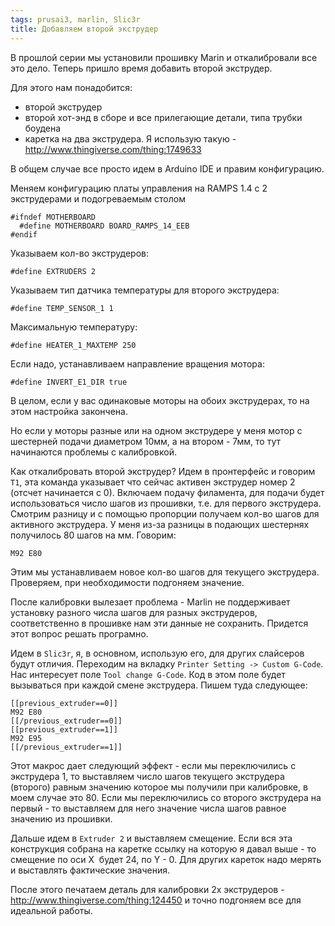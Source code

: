 ```yaml
---
tags: prusai3, marlin, Slic3r
title: Добавляем второй экструдер
---
```

В прошлой серии мы установили прошивку Marin и откалибровали все это дело. Теперь пришло время добавить второй экструдер.

Для этого нам понадобится:

* второй экструдер
* второй хот-энд в сборе и все прилегающие детали, типа трубки боудена
* каретка на два экструдера. Я использую такую - http://www.thingiverse.com/thing:1749633

В общем случае все просто идем в Arduino IDE и правим конфигурацию.

Меняем конфигурацию платы управления на RAMPS 1.4 c 2 экструдерами и подогреваемым столом

    #ifndef MOTHERBOARD
      #define MOTHERBOARD BOARD_RAMPS_14_EEB
    #endif

Указываем кол-во экструдеров:

    #define EXTRUDERS 2

Указываем тип датчика температуры для второго экструдера:

    #define TEMP_SENSOR_1 1

Максимальную температуру:

    #define HEATER_1_MAXTEMP 250

Если надо, устанавливаем направление вращения мотора:

    #define INVERT_E1_DIR true

В целом, если у вас одинаковые моторы на обоих экструдерах, то на этом настройка закончена.

Но если у моторы разные или  на одном экструдере у меня мотор с шестерней подачи диаметром 10мм, а на втором - 7мм, то тут начинаются проблемы с калибровкой.

Как откалибровать второй экструдер?
Идем в пронтерфейс и говорим `T1`, эта команда указывает что сейчас активен экструдер номер 2 (отсчет начинается с 0). Включаем подачу филамента, для подачи будет использоваться число шагов из прошивки, т.е. для первого экструдера. Смотрим разницу и с помощью пропорции получаем кол-во шагов для активного экструдера. У меня из-за разницы в подающих шестернях получилось 80 шагов на мм.
Говорим:

    M92 E80

Этим мы устанавливаем новое кол-во шагов для текущего экструдера. Проверяем, при необходимости подгоняем значение.

После калибровки вылезает проблема - Marlin не поддерживает установку разного числа шагов для разных экструдеров, соответственно в прошивке нам эти данные не сохранить. Придется этот вопрос решать програмно.

Идем в `Slic3r`, я, в основном, использую его, для других слайсеров будут отличия. Переходим на вкладку `Printer Setting -> Custom G-Code`.
Нас интересует поле `Tool change G-Code`. Код в этом поле будет вызываться при каждой смене экструдера.
Пишем туда следующее:

    [[previous_extruder==0]]
    M92 E80
    [[/previous_extruder==0]]
    [[previous_extruder==1]]
    M92 E95
    [[/previous_extruder==1]]

Этот макрос дает следующий эффект - если мы переключились с экструдера 1, то выставляем число шагов текущего экструдера (второго) равным значению которое мы получили при калибровке, в моем случае это 80.
Если мы переключились со второго экструдера на первый - то выставляем для него значение числа шагов равное значению из прошивки.

Дальше идем в `Extruder 2` и выставляем смещение. Если вся эта конструкция собрана на каретке ссылку на которую я давал выше - то смещение по оси X  будет 24, по Y - 0. Для других кареток надо мерять и выставлять фактические значения.


После этого печатаем деталь для калибровки 2х экструдеров - http://www.thingiverse.com/thing:124450 и точно подгоняем все для идеальной работы.
